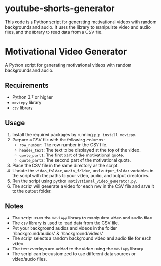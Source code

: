 # youtube-shorts-generator
This code is a Python script for generating motivational videos with random backgrounds and audio. It uses the  library to manipulate video and audio files, and the  library to read data from a CSV file.

Motivational Video Generator
===========================

A Python script for generating motivational videos with random backgrounds and audio.

Requirements
------------

* Python 3.7 or higher
* `moviepy` library
* `csv` library

Usage
-----

1. Install the required packages by running `pip install moviepy`.
2. Prepare a CSV file with the following columns:
	* `row_number`: The row number in the CSV file.
	* `header_text`: The text to be displayed at the top of the video.
	* `quote_part1`: The first part of the motivational quote.
	* `quote_part2`: The second part of the motivational quote.
2. Place the CSV file in the same directory as the script.
3. Update the `video_folder`, `audio_folder`, and `output_folder` variables in the script with the paths to your video, audio, and output directories.
4. Run the script using `python motivational_video_generator.py`.
5. The script will generate a video for each row in the CSV file and save it to the output folder.

Notes
-----

* The script uses the `moviepy` library to manipulate video and audio files.
* The `csv` library is used to read data from the CSV file.
* Put your background audios and videos in the folder '/background/audios' & '/background/videos'
* The script selects a random background video and audio file for each video.
* The text overlays are added to the video using the `moviepy` library.
* The script can be customized to use different data sources or video/audio files.
